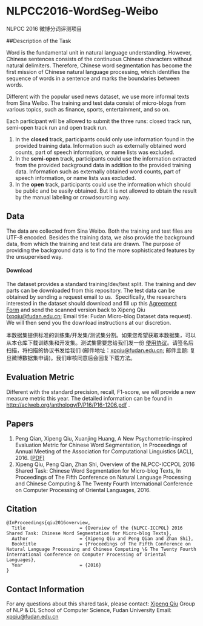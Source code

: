 # NLPCC2016-WordSeg-Weibo
NLPCC 2016 微博分词评测项目

##Description of the Task

Word is the fundamental unit in natural language understanding. However, Chinese sentences consists of the continuous Chinese characters without natural delimiters. Therefore, Chinese word segmentation has become the first mission of Chinese natural language processing, which identifies the sequence of words in a sentence and marks the boundaries between words.

Different with the popular used news dataset, we use more informal texts from Sina Weibo. The training and test data consist of micro-blogs from various topics, such as finance, sports, entertainment, and so on.

Each participant will be allowed to submit the three runs: closed track run, semi-open track run and open track run.

1. In the **closed** track, participants could only use information found in the provided training data. Information such as externally obtained word counts, part of speech information, or name lists was excluded.
2. In the **semi-open** track, participants could use the information extracted from the    provided background data in addition to the provided training data. Information such       as externally obtained word counts, part of speech information, or name lists was excluded.
3. In the **open** track, participants could use the information which should be public        and be easily obtained. But it is not allowed to obtain the result by the manual         labeling or crowdsourcing way.

## Data

The data are collected from Sina Weibo. Both the training and test files are UTF-8 encoded. Besides the training data, we also provide the background data, from which the training and test data are drawn. The purpose of providing the background data is to find the more sophisticated features by the unsupervised way.

#### Download

The dataset provides a standard training/dev/test split. The training and dev parts can be downloaded from this repository. The test data can be obtained by sending a request email to us. 
Specifically, the researchers interested in the dataset should download and fill up this [Agreement Form](https://github.com/FudanNLP/NLPCC-WordSeg-Weibo/blob/master/FDU_agreement_form.pdf) and send the scanned version back to  Xipeng Qiu (xpqiu@fudan.edu.cn; Email title: Fudan Micro-blog Dataset data request).
We will then send you the download instructions at our discretion.

本数据集提供标准的训练集/开发集/测试集分割。如果您希望获取本数据集，可以从本仓库下载训练集和开发集。测试集需要您给我们发一份 [使用协议](https://github.com/FudanNLP/NLPCC-WordSeg-Weibo/blob/master/FDU_agreement_form.pdf)。请签名后扫描，将扫描的协议书发给我们 (邮件地址：xpqiu@fudan.edu.cn; 邮件主题: 复旦微博数据集申请)。我们审核同意后会回复下载方法。

## Evaluation Metric

Different with the standard precision, recall, F1-score, we will provide a new measure metric this year.  The detailed information can be found in http://aclweb.org/anthology/P/P16/P16-1206.pdf .

## Papers

1. Peng Qian, Xipeng Qiu, Xuanjing Huang, A New Psychometric-inspired Evaluation Metric for Chinese Word Segmentation, In Proceedings of Annual Meeting of the Association for Computational Linguistics (ACL), 2016. [[PDF\]](http://aclweb.org/anthology/P/P16/P16-1206.pdf)
2. Xipeng Qiu, Peng Qian, Zhan Shi, Overview of the NLPCC-ICCPOL 2016 Shared Task: Chinese Word Segmentation for Micro-blog Texts, In Proceedings of The Fifth Conference on Natural Language Processing and Chinese Computing & The Twenty Fourth International Conference on Computer Processing of Oriental Languages, 2016.

## Citation

```
@InProceedings{qiu2016overview,
  Title                    = {Overview of the {NLPCC-ICCPOL} 2016 Shared Task: Chinese Word Segmentation for Micro-blog Texts},
  Author                   = {Xipeng Qiu and Peng Qian and Zhan Shi},
  Booktitle                = {Proceedings of The Fifth Conference on Natural Language Processing and Chinese Computing \& The Twenty Fourth
International Conference on Computer Processing of Oriental Languages},
  Year                     = {2016}
}

```

## Contact Information

For any questions about this shared task, please contact:
[Xipeng Qiu](http://nlp.fudan.edu.cn/xpqiu/)
Group of NLP & DL
School of Computer Science, Fudan University
Email: xpqiu@fudan.edu.cn